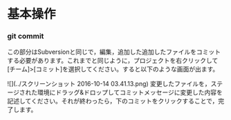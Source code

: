 # 基本操作

### git commit
この部分はSubversionと同じで，編集，追加した追加したファイルをコミットする必要があります。これまでと同じように，プロジェクトを右クリックして[チーム]>[コミット]を選択してください。すると以下のような画面が出ます。

![](../スクリーンショット 2016-10-14 03.41.13.png)
変更したファイルを，ステージされた環境にドラッグ&ドロップしてコミットメッセージに変更した内容を記述してください。それが終わったら，下のコミットをクリックすることで，完了します。

